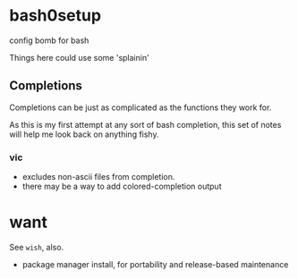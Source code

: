 # bash0setup

config bomb for bash

Things here could use some 'splainin'


## Completions

Completions can be just as complicated as the functions they work for.

As this is my first attempt at any sort of bash completion, this set of notes
will help me look back on anything fishy.

### vic

* excludes non-ascii files from completion.
* there may be a way to add colored-completion output


# want

See `wish`, also.

* package manager install, for portability and release-based maintenance
